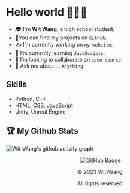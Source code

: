 # Hello world 👋👋👋

- 🎓 I'm __Wit Wang__, a high school student.
- 🔭You can find my projects on `Github`.
- ✍  I’m currently working on `my website`.
- 🌱 I’m currently learning `JavaScripts`.
- 👯 I’m looking to collaborate on `open source`.
- 💬 Ask me about ... `Anything`

## Skills

- Python, C++
- HTML, CSS, JavaScript
- Unity, Unreal Engine

## 🏆 My Github Stats

![Wit-Wang's github activity graph](https://github-readme-activity-graph.cyclic.app/graph?username=Wit-Wang&bg_color=0d1117&color=cccccc&line=4c779e&point=a8e5ff&area=true&hide_border=true)

<p align="center">
        <a href="https://github.com/Wit-Wang?tab=followers">
            <img src="https://img.shields.io/github/followers/Wit-Wang?label=Followers&style=social" alt="GitHub Badge">
        </a>
</p>
<p align="center">© 2023 Wit-Wang.</p>
<p align="center">All rights reserved.</p>
